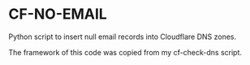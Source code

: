 # CF-NO-EMAIL

Python script to insert null email records into Cloudflare DNS zones.

The framework of this code was copied from my cf-check-dns script.
